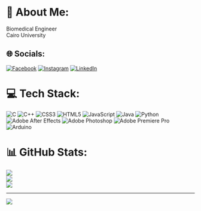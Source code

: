 # 💫 About Me:
Biomedical Engineer<br>Cairo University<br>


## 🌐 Socials:
[![Facebook](https://img.shields.io/badge/Facebook-%231877F2.svg?logo=Facebook&logoColor=white)]([https://facebook.com/www.fb.com/hamzajamal782](https://www.facebook.com/hamzajamal782)) [![Instagram](https://img.shields.io/badge/Instagram-%23E4405F.svg?logo=Instagram&logoColor=white)](https://instagram.com/hamzajamal782) [![LinkedIn](https://img.shields.io/badge/LinkedIn-%230077B5.svg?logo=linkedin&logoColor=white)](https://linkedin.com/in/hamzajamal782) 

# 💻 Tech Stack:
![C](https://img.shields.io/badge/c-%2300599C.svg?style=for-the-badge&logo=c&logoColor=white) ![C++](https://img.shields.io/badge/c++-%2300599C.svg?style=for-the-badge&logo=c%2B%2B&logoColor=white) ![CSS3](https://img.shields.io/badge/css3-%231572B6.svg?style=for-the-badge&logo=css3&logoColor=white) ![HTML5](https://img.shields.io/badge/html5-%23E34F26.svg?style=for-the-badge&logo=html5&logoColor=white) ![JavaScript](https://img.shields.io/badge/javascript-%23323330.svg?style=for-the-badge&logo=javascript&logoColor=%23F7DF1E) ![Java](https://img.shields.io/badge/java-%23ED8B00.svg?style=for-the-badge&logo=java&logoColor=white) ![Python](https://img.shields.io/badge/python-3670A0?style=for-the-badge&logo=python&logoColor=ffdd54) ![Adobe After Effects](https://img.shields.io/badge/Adobe%20After%20Effects-9999FF.svg?style=for-the-badge&logo=Adobe%20After%20Effects&logoColor=white) ![Adobe Photoshop](https://img.shields.io/badge/adobephotoshop-%2331A8FF.svg?style=for-the-badge&logo=adobephotoshop&logoColor=white) ![Adobe Premiere Pro](https://img.shields.io/badge/Adobe%20Premiere%20Pro-9999FF.svg?style=for-the-badge&logo=Adobe%20Premiere%20Pro&logoColor=white) ![Arduino](https://img.shields.io/badge/-Arduino-00979D?style=for-the-badge&logo=Arduino&logoColor=white)
# 📊 GitHub Stats:
![](https://github-readme-stats.vercel.app/api?username=Hamzajamal782&theme=dark&hide_border=false&include_all_commits=false&count_private=false)<br/>
![](https://github-readme-streak-stats.herokuapp.com/?user=Hamzajamal782&theme=dark&hide_border=false)<br/>
![](https://github-readme-stats.vercel.app/api/top-langs/?username=Hamzajamal782&theme=dark&hide_border=false&include_all_commits=false&count_private=false&layout=compact)

---
[![](https://visitcount.itsvg.in/api?id=Hamzajamal782&icon=0&color=0)](https://visitcount.itsvg.in)

<!-- Proudly created with GPRM ( https://gprm.itsvg.in ) -->
